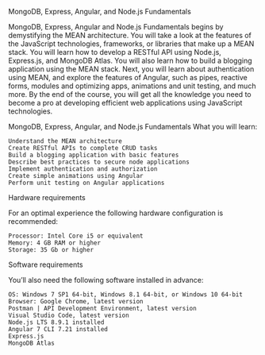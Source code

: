 MongoDB, Express, Angular, and Node.js Fundamentals

MongoDB, Express, Angular and Node.js Fundamentals begins by demystifying the MEAN architecture. You will take a look at the features of the JavaScript technologies, frameworks, or libraries that make up a MEAN stack. You will learn how to develop a RESTful API using Node.js, Express.js, and MongoDB Atlas. You will also learn how to build a blogging application using the MEAN stack. Next, you will learn about authentication using MEAN, and explore the features of Angular, such as pipes, reactive forms, modules and optimizing apps, animations and unit testing, and much more. By the end of the course, you will get all the knowledge you need to become a pro at developing efficient web applications using JavaScript technologies.

MongoDB, Express, Angular, and Node.js Fundamentals
What you will learn:

    Understand the MEAN architecture
    Create RESTful APIs to complete CRUD tasks
    Build a blogging application with basic features
    Describe best practices to secure node applications
    Implement authentication and authorization
    Create simple animations using Angular
    Perform unit testing on Angular applications

Hardware requirements

For an optimal experience the following hardware configuration is recommended:

    Processor: Intel Core i5 or equivalent
    Memory: 4 GB RAM or higher
    Storage: 35 Gb or higher

Software requirements

You’ll also need the following software installed in advance:

    OS: Windows 7 SP1 64-bit, Windows 8.1 64-bit, or Windows 10 64-bit
    Browser: Google Chrome, latest version
    Postman | API Development Environment, latest version
    Visual Studio Code, latest version
    Node.js LTS 8.9.1 installed
    Angular 7 CLI 7.21 installed
    Express.js
    MongoDB Atlas
